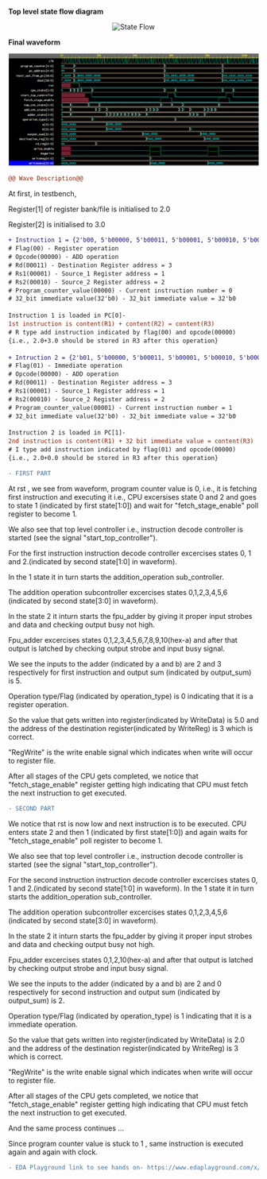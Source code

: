 
__Top level state flow diagram__


<p align="center">
  <img src="./top_level_sf_diag.jpg?raw=true" alt="State Flow"/>
</p>




__Final waveform__

![Alt text](./wave.PNG?raw=true "WAVE")




```diff
@@ Wave Description@@
```
At first, in testbench, 

Register[1] of register bank/file is initialised to 2.0

Register[2] is initialised to 3.0

```diff
+ Instruction 1 = {2'b00, 5'b00000, 5'b00011, 5'b00001, 5'b00010, 5'b00000, 32'b0}
# Flag(00) - Register operation
# Opcode(00000) - ADD operation
# Rd(00011) - Destination Register address = 3
# Rs1(00001) - Source_1 Register address = 1
# Rs2(00010) - Source_2 Register address = 2
# Program_counter_value(00000) - Current instruction number = 0
# 32_bit immediate value(32'b0) - 32_bit immediate value = 32'b0

Instruction 1 is loaded in PC[0]- 
1st instruction is content(R1) + content(R2) = content(R3) 
# R type add instruction indicated by flag(00) and opcode(00000)
{i.e., 2.0+3.0 should be stored in R3 after this operation}

+ Intruction 2 = {2'b01, 5'b00000, 5'b00011, 5'b00001, 5'b00010, 5'b00000, 32'b0}
# Flag(01) - Immediate operation
# Opcode(00000) - ADD operation
# Rd(00011) - Destination Register address = 3
# Rs1(00001) - Source_1 Register address = 1
# Rs2(00010) - Source_2 Register address = 2
# Program_counter_value(00001) - Current instruction number = 1
# 32_bit immediate value(32'b0) - 32_bit immediate value = 32'b0

Instruction 2 is loaded in PC[1]- 
2nd instruction is content(R1) + 32 bit immediate value = content(R3) 
# I type add instruction indicated by flag(01) and opcode(00000)
{i.e., 2.0+0.0 should be stored in R3 after this operation}
```


```diff
- FIRST PART
```
At rst , we see from waveform, program counter value is 0, i.e., it is fetching first instruction and executing it i.e., CPU excersises state 0 and 2 and goes to state 1 (indicated by first state[1:0]) and wait for "fetch_stage_enable" poll register to become 1.

We also see that top level controller i.e., instruction decode controller is started (see the signal "start_top_controller").

For the first instruction instruction decode controller excercises states 0, 1 and 2.(indicated by second state[1:0] in waveform). 

In the 1 state it in turn starts the addition_operation sub_controller.

The addition operation subcontroller excercises states 0,1,2,3,4,5,6 (indicated by second state[3:0] in waveform).

In the state 2 it inturn starts the fpu_adder by giving it proper input strobes and data and checking output busy not high.

Fpu_adder excercises states 0,1,2,3,4,5,6,7,8,9,10(hex-a) and after that output is latched by checking output strobe and input busy signal.

We see the inputs to the adder (indicated by a and b) are 2 and 3 respectively for first instruction and output sum (indicated by output_sum) is 5.

Operation type/Flag (indicated by operation_type) is 0 indicating that it is a register operation.

So the value that gets written into register(indicated by WriteData) is 5.0 and the address of the destination register(indicated by WriteReg) is 3 which is correct. 

"RegWrite" is the write enable signal which indicates when write will occur to register file.  

After all stages of the CPU gets completed, we notice that "fetch_stage_enable" register getting high indicating that CPU must fetch the next instruction to get executed.



```diff
- SECOND PART
```
We notice that rst is now low and next instruction is to be executed. CPU enters state 2 and then 1 (indicated by first state[1:0]) and again waits for "fetch_stage_enable" poll register to become 1.

We also see that top level controller i.e., instruction decode controller is started (see the signal "start_top_controller").

For the second instruction instruction decode controller excercises states 0, 1 and 2.(indicated by second state[1:0] in waveform). 
In the 1 state it in turn starts the addition_operation sub_controller.

The addition operation subcontroller excercises states 0,1,2,3,4,5,6 (indicated by second state[3:0] in waveform).

In the state 2 it inturn starts the fpu_adder by giving it proper input strobes and data and checking output busy not high.

Fpu_adder excercises states 0,1,2,10(hex-a) and after that output is latched by checking output strobe and input busy signal.

We see the inputs to the adder (indicated by a and b) are 2 and 0 respectively for second instruction and output sum (indicated by output_sum) is 2.

Operation type/Flag (indicated by operation_type) is 1 indicating that it is a immediate operation.

So the value that gets written into register(indicated by WriteData) is 2.0 and the address of the destination register(indicated by WriteReg) is 3 which is correct. 

"RegWrite" is the write enable signal which indicates when write will occur to register file.  

After all stages of the CPU gets completed, we notice that "fetch_stage_enable" register getting high indicating that CPU must fetch the next instruction to get executed.

And the same process continues ...

Since program counter value is stuck to 1 , same instruction is executed again and again with clock. 


```diff
- EDA Playground link to see hands on- https://www.edaplayground.com/x/Tc64 
```